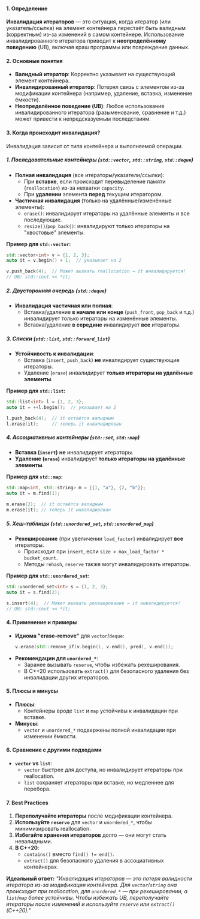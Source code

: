 #### **1. Определение**
**Инвалидация итераторов** — это ситуация, когда итератор (или указатель/ссылка) на элемент контейнера перестаёт быть валидным (корректным) из-за изменений в самом контейнере. Использование инвалидированного итератора приводит к **неопределённому поведению** (UB), включая краш программы или повреждение данных.

#### **2. Основные понятия**
- **Валидный итератор**: Корректно указывает на существующий элемент контейнера.  
- **Инвалидированный итератор**: Потерял связь с элементом из-за модификации контейнера (например, удаление, вставка, изменение ёмкости).
- **Неопределённое поведение (UB)**: Любое использование инвалидированного итератора (разыменование, сравнение и т.д.) может привести к непредсказуемым последствиям.

#### **3. Когда происходит инвалидация?**
Инвалидация зависит от типа контейнера и выполняемой операции.

##### **1. Последовательные контейнеры (`std::vector`, `std::string`, `std::deque`)**
- **Полная инвалидация** (все итераторы/указатели/ссылки):
  - При **вставке**, если происходит перевыделение памяти (`reallocation`) из-за нехватки `capacity`.
  - При **удалении** элемента **перед** текущим итератором.
- **Частичная инвалидация** (только на удалённые/изменённые элементы):
  - `erase()`: инвалидирует итераторы на удалённые элементы и все последующие.
  - `resize()`/`pop_back()`: инвалидируют только итераторы на "хвостовые" элементы.  

**Пример для `std::vector`:**
```cpp
std::vector<int> v = {1, 2, 3};
auto it = v.begin() + 1;  // указывает на 2

v.push_back(4);  // Может вызвать reallocation → it инвалидируется!
// UB: std::cout << *it; 
```

##### **2. Двусторонняя очередь (`std::deque`)**
- **Инвалидация частичная или полная**:
  - Вставка/удаление **в начале или конце** (`push_front`, `pop_back` и т.д.) инвалидирует только итераторы на изменённые элементы.
  - Вставка/удаление **в середине** инвалидирует **все** итераторы.

##### **3. Списки (`std::list`, `std::forward_list`)**
- **Устойчивость к инвалидации**:
  - Вставка (`insert`, `push_back`) **не** инвалидирует существующие итераторы.
  - Удаление (`erase`) инвалидирует **только итераторы на удалённые элементы**.

**Пример для `std::list`:**
```cpp
std::list<int> l = {1, 2, 3};
auto it = ++l.begin();  // указывает на 2

l.push_back(4);  // it остаётся валидным
l.erase(it);     // теперь it инвалидирован
```

##### **4. Ассоциативные контейнеры (`std::set`, `std::map`)**
- **Вставка (`insert`)** **не** инвалидирует итераторы.
- **Удаление (`erase`)** инвалидирует **только итераторы на удалённые элементы**.

**Пример для `std::map`:**
```cpp
std::map<int, std::string> m = {{1, "a"}, {2, "b"}};
auto it = m.find(1);

m.erase(2);  // it остаётся валидным
m.erase(it); // теперь it инвалидирован
```

##### **5. Хеш-таблицы (`std::unordered_set`, `std::unordered_map`)**
- **Рехеширование** (при увеличении `load_factor`) инвалидирует **все** итераторы.
  - Происходит при `insert`, если `size > max_load_factor * bucket_count`.
  - Методы `rehash`, `reserve` также могут инвалидировать итераторы.

**Пример для `std::unordered_set`:**
```cpp
std::unordered_set<int> s = {1, 2, 3};
auto it = s.find(2);

s.insert(4);  // Может вызвать рехеширование → it инвалидируется!
// UB: std::cout << *it;
```

#### 4. Применение и примеры
- **Идиома "erase-remove"** для `vector`/`deque`:
  ```cpp
  v.erase(std::remove_if(v.begin(), v.end(), pred), v.end());
  ```  
- **Рекомендации для `unordered_*`**:
  - Заранее вызывать `reserve`, чтобы избежать рехеширования.
  - В C++20 использовать `extract()` для безопасного удаления без инвалидации других итераторов.

#### **5. Плюсы и минусы**
- **Плюсы**:
  - Контейнеры вроде `list` и `map` устойчивы к инвалидации при вставке.
- **Минусы**:
  - `vector` и `unordered_*` подвержены полной инвалидации при изменении ёмкости.

#### **6. Сравнение с другими подходами**
- **`vector` vs `list`**:
  - `vector` быстрее для доступа, но инвалидирует итераторы при reallocation.
  - `list` сохраняет итераторы при вставке, но медленнее для перебора.

#### **7. Best Practices**
1. **Переполучайте итераторы** после модификации контейнера.
2. **Используйте `reserve`** для `vector` и `unordered_*`, чтобы минимизировать reallocation.
3. **Избегайте хранения итераторов** долго — они могут стать невалидными.
4. **В C++20**:
   - `contains()` вместо `find() != end()`.
   - `extract()` для безопасного удаления в ассоциативных контейнерах.

**Идеальный ответ:**
_"Инвалидация итераторов — это потеря валидности итератора из-за модификации контейнера. Для `vector`/`string` она происходит при reallocation, для `unordered_*` — при рехешировании, а `list`/`map` более устойчивы. Чтобы избежать UB, переполучайте итераторы после изменений и используйте `reserve` или `extract()` (C++20)."_